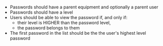 - Passwords should have a parent equipment and optionally a parent user
- Passwords should have a level
- Users should be able to view the password if, and only if:
  - their level is HIGHER than the password level,
  - the password belongs to them
- The first password in the list should be the the user's highest level password